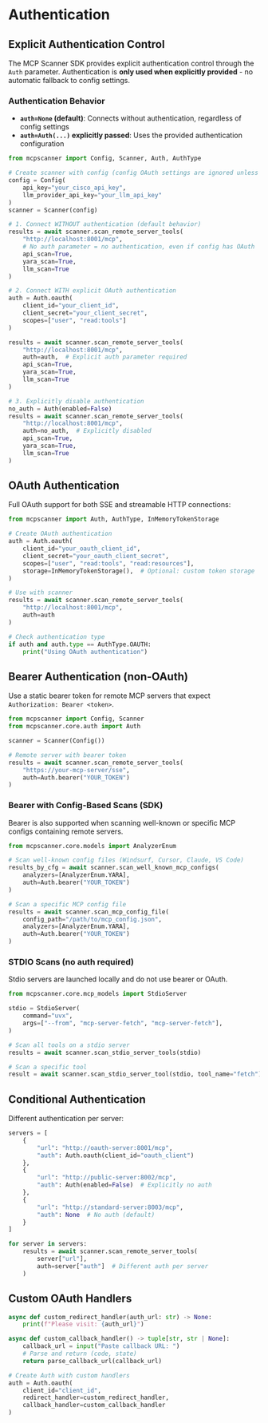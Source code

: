 # Authentication

## Explicit Authentication Control

The MCP Scanner SDK provides explicit authentication control through the `Auth` parameter. Authentication is **only used when explicitly provided** - no automatic fallback to config settings.

### Authentication Behavior

- **`auth=None` (default)**: Connects without authentication, regardless of config settings
- **`auth=Auth(...)` explicitly passed**: Uses the provided authentication configuration

```python
from mcpscanner import Config, Scanner, Auth, AuthType

# Create scanner with config (config OAuth settings are ignored unless explicitly used)
config = Config(
    api_key="your_cisco_api_key",
    llm_provider_api_key="your_llm_api_key"
)
scanner = Scanner(config)

# 1. Connect WITHOUT authentication (default behavior)
results = await scanner.scan_remote_server_tools(
    "http://localhost:8001/mcp",
    # No auth parameter = no authentication, even if config has OAuth
    api_scan=True,
    yara_scan=True,
    llm_scan=True
)

# 2. Connect WITH explicit OAuth authentication
auth = Auth.oauth(
    client_id="your_client_id",
    client_secret="your_client_secret",
    scopes=["user", "read:tools"]
)

results = await scanner.scan_remote_server_tools(
    "http://localhost:8001/mcp",
    auth=auth,  # Explicit auth parameter required
    api_scan=True,
    yara_scan=True,
    llm_scan=True
)

# 3. Explicitly disable authentication
no_auth = Auth(enabled=False)
results = await scanner.scan_remote_server_tools(
    "http://localhost:8001/mcp",
    auth=no_auth,  # Explicitly disabled
    api_scan=True,
    yara_scan=True,
    llm_scan=True
)
```

## OAuth Authentication

Full OAuth support for both SSE and streamable HTTP connections:

```python
from mcpscanner import Auth, AuthType, InMemoryTokenStorage

# Create OAuth authentication
auth = Auth.oauth(
    client_id="your_oauth_client_id",
    client_secret="your_oauth_client_secret",
    scopes=["user", "read:tools", "read:resources"],
    storage=InMemoryTokenStorage(),  # Optional: custom token storage
)

# Use with scanner
results = await scanner.scan_remote_server_tools(
    "http://localhost:8001/mcp",
    auth=auth
)

# Check authentication type
if auth and auth.type == AuthType.OAUTH:
    print("Using OAuth authentication")
```

## Bearer Authentication (non-OAuth)

Use a static bearer token for remote MCP servers that expect `Authorization: Bearer <token>`.

```python
from mcpscanner import Config, Scanner
from mcpscanner.core.auth import Auth

scanner = Scanner(Config())

# Remote server with bearer token
results = await scanner.scan_remote_server_tools(
    "https://your-mcp-server/sse",
    auth=Auth.bearer("YOUR_TOKEN")
)
```

### Bearer with Config-Based Scans (SDK)

Bearer is also supported when scanning well-known or specific MCP configs containing remote servers.

```python
from mcpscanner.core.models import AnalyzerEnum

# Scan well-known config files (Windsurf, Cursor, Claude, VS Code)
results_by_cfg = await scanner.scan_well_known_mcp_configs(
    analyzers=[AnalyzerEnum.YARA],
    auth=Auth.bearer("YOUR_TOKEN")
)

# Scan a specific MCP config file
results = await scanner.scan_mcp_config_file(
    config_path="/path/to/mcp_config.json",
    analyzers=[AnalyzerEnum.YARA],
    auth=Auth.bearer("YOUR_TOKEN")
)
```

### STDIO Scans (no auth required)

Stdio servers are launched locally and do not use bearer or OAuth.

```python
from mcpscanner.core.mcp_models import StdioServer

stdio = StdioServer(
    command="uvx",
    args=["--from", "mcp-server-fetch", "mcp-server-fetch"],
)

# Scan all tools on a stdio server
results = await scanner.scan_stdio_server_tools(stdio)

# Scan a specific tool
result = await scanner.scan_stdio_server_tool(stdio, tool_name="fetch")
```

## Conditional Authentication

Different authentication per server:

```python
servers = [
    {
        "url": "http://oauth-server:8001/mcp",
        "auth": Auth.oauth(client_id="oauth_client")
    },
    {
        "url": "http://public-server:8002/mcp", 
        "auth": Auth(enabled=False)  # Explicitly no auth
    },
    {
        "url": "http://standard-server:8003/mcp",
        "auth": None  # No auth (default)
    }
]

for server in servers:
    results = await scanner.scan_remote_server_tools(
        server["url"],
        auth=server["auth"]  # Different auth per server
    )
```

## Custom OAuth Handlers

```python
async def custom_redirect_handler(auth_url: str) -> None:
    print(f"Please visit: {auth_url}")

async def custom_callback_handler() -> tuple[str, str | None]:
    callback_url = input("Paste callback URL: ")
    # Parse and return (code, state)
    return parse_callback_url(callback_url)

# Create Auth with custom handlers
auth = Auth.oauth(
    client_id="client_id",
    redirect_handler=custom_redirect_handler,
    callback_handler=custom_callback_handler
)
```
